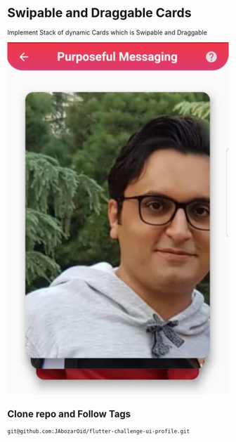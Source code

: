 # Swipable and Draggable Cards

Implement Stack of dynamic Cards which is Swipable and Draggable

![adk](screen.png)

## Clone repo and Follow Tags

```
git@github.com:JAbozarOid/flutter-challenge-ui-profile.git
```
